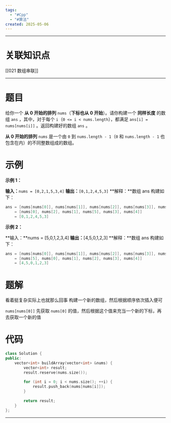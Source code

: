```yaml
---
tags:
  - "#Cpp"
  - "#算法"
created: 2025-05-06
---
```


---
# 关联知识点

[[021 数组串联]]

---
# 题目

给你一个 **从 0 开始的排列** `nums`（**下标也从 0 开始**）。请你构建一个 **同样长度** 的数组 `ans` ，其中，对于每个 `i`（`0 <= i < nums.length`），都满足 `ans[i] = nums[nums[i]]` 。返回构建好的数组 `ans` 。

**从 0 开始的排列** `nums` 是一个由 `0` 到 `nums.length - 1`（`0` 和 `nums.length - 1` 也包含在内）的不同整数组成的数组。

# 示例

**示例 1：**

**输入：**`nums = [0,2,1,5,3,4]`
**输出：**`[0,1,2,4,5,3]`
**解释：**数组 ans 构建如下：
```C++
ans = [nums[nums[0]], nums[nums[1]], nums[nums[2]], nums[nums[3]], nums[nums[4]], nums[nums[5]]]
    = [nums[0], nums[2], nums[1], nums[5], nums[3], nums[4]]
    = [0,1,2,4,5,3]
```

**示例 2：**

**输入：**nums = [5,0,1,2,3,4]
**输出：**[4,5,0,1,2,3]
**解释：**数组 ans 构建如下：
```C++
ans = [nums[nums[0]], nums[nums[1]], nums[nums[2]], nums[nums[3]], nums[nums[4]], nums[nums[5]]]
    = [nums[5], nums[0], nums[1], nums[2], nums[3], nums[4]]
    = [4,5,0,1,2,3]

```

# 题解

看着挺复杂实际上也就那么回事
构建一个新的数组，然后根据顺序依次插入便可

`nums[nums[0]]` 先获取 `nums[0]` 的值，然后根据这个值来充当一个新的下标，再去获取一个新的值

# 代码

```C++
class Solution {  
public:  
    vector<int> buildArray(vector<int> &nums) {  
        vector<int> result;  
        result.reserve(nums.size());  
  
        for (int i = 0; i < nums.size(); ++i) {  
            result.push_back(nums[nums[i]]);  
        }  
  
        return result;  
    }  
};
```


---
